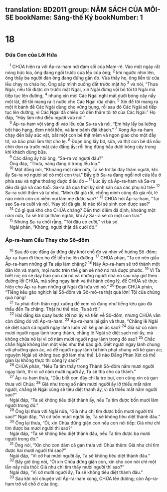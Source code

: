 translation: BD2011
group: NĂM SÁCH CỦA MÔI-SE
bookName: Sáng-thế Ký 
bookNumber: 1
-------

<div class="title"><h1>18</h1><h3>Ðứa Con của Lời Hứa</h3></div>
<span class="verse sa_18_1"> <sup>1</sup> CHÚA hiện ra với Áp-ra-ham nơi đám sồi của Mam-rê. Vào một ngày rất nóng bức kia, ông đang ngồi trước cửa lều của ông; </span>
<span class="verse sa_18_2"><sup>2</sup> khi ngước nhìn lên, ông thấy ba người đàn ông đang đứng gần đó. Vừa thấy họ, ông liền từ cửa lều chạy ra chào họ. Ông sấp mình xuống đất trước mặt họ </span>
<span class="verse sa_18_3"><sup>3</sup> và nói, “Thưa Ngài, nếu tôi được ơn trước mặt Ngài, xin Ngài đừng vội bỏ tôi tớ Ngài mà tiếp tục lên đường, </span>
<span class="verse sa_18_4"><sup>4</sup> nhưng xin mời Các Ngài nghỉ mát dưới bóng cây nầy một lát, để tôi mang ra ít nước cho Các Ngài rửa chân. </span>
<span class="verse sa_18_5"><sup>5</sup> Xin để tôi mang ra một ít bánh để Các Ngài dùng cho vững bụng, rồi sau đó Các Ngài sẽ tiếp tục lên đường, vì Các Ngài đã chiếu cố đến thăm tôi tớ của Các Ngài.” Họ đáp, “Hãy làm như điều ngươi vừa nói.”<br/></span>
<span class="verse sa_18_6"> <sup>6</sup> Áp-ra-ham vội vàng đi vào lều của Sa-ra và nói, “Em hãy lấy ba lường bột hảo hạng, đem nhồi liền, và làm bánh đãi khách.” </span>
<span class="verse sa_18_7"><sup>7</sup> Xong Áp-ra-ham chạy đến bầy súc vật, bắt một con bê thịt mềm và ngon giao cho một đầy tớ, và bảo phải làm thịt cho lẹ. </span>
<span class="verse sa_18_8"><sup>8</sup> Ðoạn ông lấy bơ, sữa, và thịt con bê đã nấu chín dọn ra trước mặt các đấng ấy; rồi ông đứng hầu dưới bóng cây trong khi khách dùng bữa.<br/></span>
<span class="verse sa_18_9"> <sup>9</sup> Các đấng ấy hỏi ông, “Sa-ra vợ ngươi đâu?”<br/> Ông đáp, “Thưa, nàng đang ở trong lều kia.”<br/></span>
<span class="verse sa_18_10"> <sup>10</sup> Một đấng nói, “Khoảng một năm nữa, Ta sẽ trở lại đây thăm ngươi, khi ấy Sa-ra vợ ngươi sẽ có một con trai.” Bấy giờ Sa-ra đang ngồi nơi cửa lều ở phía sau và nghe thoáng được điều đó –</span>
<span class="verse sa_18_11"><sup>11</sup> Lúc ấy cả Áp-ra-ham và Sa-ra đều đã già và cao tuổi. Sa-ra đã qua thời kỳ sinh sản của các phụ nữ trẻ– </span>
<span class="verse sa_18_12"><sup>12</sup> Sa-ra cười thầm và tự nhủ, “Mình đã già rồi, chồng mình cũng đã già rồi, lẽ nào mình còn có niềm vui làm mẹ được sao?” </span>
<span class="verse sa_18_13"><sup>13</sup> CHÚA hỏi Áp-ra-ham, “Tại sao Sa-ra cười và nói, ‘Nay tôi đã già, lẽ nào tôi sẽ sinh con được sao?’ <br/></span>
<span class="verse sa_18_14"> <sup>14</sup> Có gì quá khó cho CHÚA chăng? Ðến thời điểm đã định, khoảng một năm nữa, Ta sẽ trở lại thăm ngươi, khi ấy Sa-ra sẽ có một con trai.”<br/></span>
<span class="verse sa_18_15"> <sup>15</sup> Nhưng Sa-ra chối rằng, “Tôi đâu có cười,” vì bà sợ.<br/> Ngài phán, “Không, ngươi thật đã cười đó.”<br/></span>
<div class="title"><h3>Áp-ra-ham Cầu Thay cho Sô-đôm</h3></div>
<span class="verse sa_18_16"> <sup>16</sup> Sau đó các đấng ấy đứng dậy khỏi chỗ đó và nhìn về hướng Sô-đôm; Áp-ra-ham đi theo họ để tiễn họ lên đường. </span>
<span class="verse sa_18_17"><sup>17</sup> CHÚA phán, “Ta có nên giấu Áp-ra-ham những gì Ta sắp làm chăng? </span>
<span class="verse sa_18_18"><sup>18</sup> Này Áp-ra-ham sẽ trở thành một dân lớn và mạnh, mọi nước trên thế gian sẽ nhờ nó mà được phước. </span>
<span class="verse sa_18_19"><sup>19</sup> Vì Ta biết nó; nó sẽ dạy bảo con cái nó và những người nhà nó sau này giữ theo đường lối CHÚA, mà sống ngay lành và thi hành công lý, để CHÚA sẽ thực hiện cho Áp-ra-ham những gì Ngài đã hứa với nó.” </span>
<span class="verse sa_18_20"><sup>20</sup> Ðoạn CHÚA phán, “Tiếng kêu gào nghịch lại Sô-đôm và Gô-mô-ra thật quá lớn! Tội của chúng quá nặng! <br/></span>
<span class="verse sa_18_21"> <sup>21</sup> Ta phải đích thân ngự xuống để xem có đúng như tiếng kêu gào đã thấu đến Ta chăng. Thật hư thế nào, Ta sẽ rõ.” <br/></span>
<span class="verse sa_18_22"> <sup>22</sup> Hai đấng kia quay bước rời nơi ấy và tiến về Sô-đôm, nhưng CHÚA vẫn còn đứng đó với Áp-ra-ham. </span>
<span class="verse sa_18_23"><sup>23</sup> Áp-ra-ham lại gần và thưa, “Chẳng lẽ Ngài sẽ diệt sạch cả người ngay lành luôn với kẻ gian ác sao? </span>
<span class="verse sa_18_24"><sup>24</sup> Giả sử có năm mươi người ngay lành trong thành, chẳng lẽ Ngài sẽ diệt sạch nơi ấy, mà không chừa nó lại vì cớ năm mươi người ngay lành trong đó sao? </span>
<span class="verse sa_18_25"><sup>25</sup> Chắc chắn Ngài không làm một việc như thế bao giờ. Giết người ngay lành chung với phường gian ác, và để người ngay lành bị hình phạt chung với kẻ gian ác; nguyện Ngài sẽ không bao giờ làm như thế. Lẽ nào Ðấng Phán Xét cả thế gian lại không thực thi công lý sao?”<br/></span>
<span class="verse sa_18_26"> <sup>26</sup> CHÚA phán, “Nếu Ta tìm thấy trong Thành Sô-đôm năm mươi người ngay lành, thì vì cớ năm mươi người ấy, Ta sẽ tha cho cả thành.”<br/></span>
<span class="verse sa_18_27"> <sup>27</sup> Áp-ra-ham thưa, “Dẫu biết con đây chỉ là tro bụi, con cũng xin cả gan thưa với Chúa: </span>
<span class="verse sa_18_28"><sup>28</sup> Giả như trong số năm mươi người ấy lỡ thiếu mất năm người, chẳng lẽ Ngài cũng sẽ tiêu diệt thành ấy, vì đã thiếu mất năm người sao?”<br/> Ngài đáp, “Ta sẽ không tiêu diệt thành ấy, nếu Ta tìm được bốn mươi lăm người trong đó.”<br/></span>
<span class="verse sa_18_29"> <sup>29</sup> Ông lại thưa với Ngài nữa, “Giả như chỉ tìm được bốn mươi người thì sao?” Ngài đáp, “Vì cớ bốn mươi người ấy, Ta sẽ không tiêu diệt thành đâu.”<br/></span>
<span class="verse sa_18_30"> <sup>30</sup> Ông lại thưa, “Ôi, xin Chúa đừng giận con nếu con nói tiếp: Giả như chỉ tìm được ba mươi người thì sao?”<br/> Ngài đáp, “Ta sẽ không tiêu diệt thành đâu, nếu Ta tìm được ba mươi người trong đó.”<br/></span>
<span class="verse sa_18_31"> <sup>31</sup> Ông nói, “Xin cho con dám cả gan thưa với Chúa thêm: Giả như chỉ tìm được hai mươi người thì sao?”<br/> Ngài đáp, “Vì cớ hai mươi người ấy, Ta sẽ không tiêu diệt thành đâu.”<br/></span>
<span class="verse sa_18_32"> <sup>32</sup> Bấy giờ ông nói, “Ôi xin Chúa đừng giận con, xin cho con nói chỉ một lần nầy nữa thôi: Giả như chỉ tìm thấy mười người thì sao?”<br/> Ngài đáp, “Vì cớ mười người ấy, Ta sẽ không tiêu diệt thành đâu.”<br/></span>
<span class="verse sa_18_33"> <sup>33</sup> Sau khi nói chuyện với Áp-ra-ham xong, CHÚA lên đường; còn Áp-ra-ham trở về chỗ ở của ông.<br/></span>
